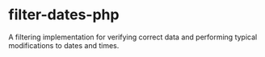 # filter-dates-php
A filtering implementation for verifying correct data and performing typical modifications to dates and times.
